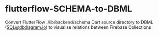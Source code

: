 # flutterflow-SCHEMA-to-DBML
Convert FlutterFlow ./lib/backend/schema Dart source directory to DBML (SQL@dbdiagram.io) to visualise relations between Firebase Collections
